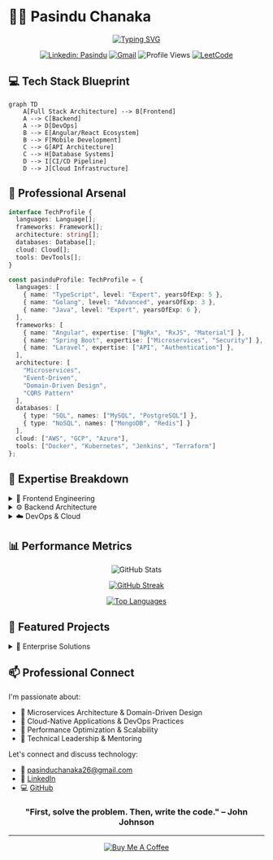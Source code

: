 # 👨‍💻 Pasindu Chanaka

<div align="center">
  
  [![Typing SVG](https://readme-typing-svg.herokuapp.com?font=JetBrains+Mono&weight=600&size=30&pause=1000&color=3178C6&width=600&lines=Senior+Software+Engineer;Full+Stack+Architecture+Expert;Cloud+%26+DevOps+Enthusiast;Performance+Optimization+Wizard)](https://git.io/typing-svg)
  
  [![Linkedin: Pasindu](https://img.shields.io/badge/-Pasindu-blue?style=flat-square&logo=Linkedin&logoColor=white&link=https://www.linkedin.com/in/pasindu-chanaka/)](https://www.linkedin.com/in/pasindu-chanaka/)
  [![Gmail](https://img.shields.io/badge/-Gmail-c14438?style=flat-square&logo=Gmail&logoColor=white&link=mailto:pasinduchanaka26@gmail.com)](mailto:pasinduchanaka26@gmail.com)
  ![Profile Views](https://komarev.com/ghpvc/?username=pasinduchanaka&color=brightgreen)
  [![LeetCode](https://img.shields.io/badge/LeetCode-FFA116?style=flat-square&logo=LeetCode&logoColor=black)](https://leetcode.com/pasinduchanaka)

</div>

## 💻 Tech Stack Blueprint

```mermaid
graph TD
    A[Full Stack Architecture] --> B[Frontend]
    A --> C[Backend]
    A --> D[DevOps]
    B --> E[Angular/React Ecosystem]
    B --> F[Mobile Development]
    C --> G[API Architecture]
    C --> H[Database Systems]
    D --> I[CI/CD Pipeline]
    D --> J[Cloud Infrastructure]
```

## 🎯 Professional Arsenal

```typescript
interface TechProfile {
  languages: Language[];
  frameworks: Framework[];
  architecture: string[];
  databases: Database[];
  cloud: Cloud[];
  tools: DevTools[];
}

const pasinduProfile: TechProfile = {
  languages: [
    { name: "TypeScript", level: "Expert", yearsOfExp: 5 },
    { name: "Golang", level: "Advanced", yearsOfExp: 3 },
    { name: "Java", level: "Expert", yearsOfExp: 6 },
  ],
  frameworks: [
    { name: "Angular", expertise: ["NgRx", "RxJS", "Material"] },
    { name: "Spring Boot", expertise: ["Microservices", "Security"] },
    { name: "Laravel", expertise: ["API", "Authentication"] },
  ],
  architecture: [
    "Microservices",
    "Event-Driven",
    "Domain-Driven Design",
    "CQRS Pattern"
  ],
  databases: [
    { type: "SQL", names: ["MySQL", "PostgreSQL"] },
    { type: "NoSQL", names: ["MongoDB", "Redis"] }
  ],
  cloud: ["AWS", "GCP", "Azure"],
  tools: ["Docker", "Kubernetes", "Jenkins", "Terraform"]
};
```

## 🚀 Expertise Breakdown

<details>
<summary>🎨 Frontend Engineering</summary>
<br>

### Core Technologies
![Angular](https://img.shields.io/badge/Angular-DD0031?style=for-the-badge&logo=angular&logoColor=white)
![React](https://img.shields.io/badge/React-61DAFB?style=for-the-badge&logo=react&logoColor=black)
![TypeScript](https://img.shields.io/badge/TypeScript-3178C6?style=for-the-badge&logo=typescript&logoColor=white)

### State Management & Reactive Programming
![NgRx](https://img.shields.io/badge/NgRx-BA2BD2?style=for-the-badge&logo=reactiveX&logoColor=white)
![RxJS](https://img.shields.io/badge/RxJS-B7178C?style=for-the-badge&logo=reactivex&logoColor=white)
![Redux](https://img.shields.io/badge/Redux-764ABC?style=for-the-badge&logo=redux&logoColor=white)

### Mobile Development
![Flutter](https://img.shields.io/badge/Flutter-02569B?style=for-the-badge&logo=flutter&logoColor=white)
![Dart](https://img.shields.io/badge/Dart-0175C2?style=for-the-badge&logo=dart&logoColor=white)

</details>

<details>
<summary>⚙️ Backend Architecture</summary>
<br>

### Core Frameworks
![Spring Boot](https://img.shields.io/badge/Spring_Boot-6DB33F?style=for-the-badge&logo=spring-boot&logoColor=white)
![Laravel](https://img.shields.io/badge/Laravel-FF2D20?style=for-the-badge&logo=laravel&logoColor=white)
![Go](https://img.shields.io/badge/Go-00ADD8?style=for-the-badge&logo=go&logoColor=white)

### Database Systems
![MySQL](https://img.shields.io/badge/MySQL-4479A1?style=for-the-badge&logo=mysql&logoColor=white)
![PostgreSQL](https://img.shields.io/badge/PostgreSQL-316192?style=for-the-badge&logo=postgresql&logoColor=white)
![MongoDB](https://img.shields.io/badge/MongoDB-47A248?style=for-the-badge&logo=mongodb&logoColor=white)
![Redis](https://img.shields.io/badge/Redis-DC382D?style=for-the-badge&logo=redis&logoColor=white)

### API Design
![REST](https://img.shields.io/badge/REST-02569B?style=for-the-badge&logo=swagger&logoColor=white)
![GraphQL](https://img.shields.io/badge/GraphQL-E10098?style=for-the-badge&logo=graphql&logoColor=white)
![gRPC](https://img.shields.io/badge/gRPC-244c5a?style=for-the-badge&logo=grpc&logoColor=white)

</details>

<details>
<summary>☁️ DevOps & Cloud</summary>
<br>

### Container Orchestration
![Docker](https://img.shields.io/badge/Docker-2496ED?style=for-the-badge&logo=docker&logoColor=white)
![Kubernetes](https://img.shields.io/badge/Kubernetes-326CE5?style=for-the-badge&logo=kubernetes&logoColor=white)

### Cloud Platforms
![AWS](https://img.shields.io/badge/AWS-232F3E?style=for-the-badge&logo=amazon-aws&logoColor=white)
![GCP](https://img.shields.io/badge/Google_Cloud-4285F4?style=for-the-badge&logo=google-cloud&logoColor=white)
![Azure](https://img.shields.io/badge/Azure-0089D6?style=for-the-badge&logo=microsoft-azure&logoColor=white)

### CI/CD & IaC
![Jenkins](https://img.shields.io/badge/Jenkins-D24939?style=for-the-badge&logo=jenkins&logoColor=white)
![GitHub Actions](https://img.shields.io/badge/GitHub_Actions-2088FF?style=for-the-badge&logo=github-actions&logoColor=white)
![Terraform](https://img.shields.io/badge/Terraform-7B42BC?style=for-the-badge&logo=terraform&logoColor=white)

</details>

## 📊 Performance Metrics

<div align="center">

![GitHub Stats](https://github-readme-stats.vercel.app/api?username=pasinduchanaka&show_icons=true&theme=github_dark&hide_border=true&count_private=true)

[![GitHub Streak](https://github-readme-streak-stats.herokuapp.com/?user=pasinduchanaka&theme=github-dark-blue&hide_border=true)](https://git.io/streak-stats)

[![Top Languages](https://github-readme-stats.vercel.app/api/top-langs/?username=pasinduchanaka&layout=compact&theme=github_dark&hide_border=true&langs_count=8)](https://github.com/pasinduchanaka)

</div>

## 🌟 Featured Projects

<details>
<summary>🚀 Enterprise Solutions</summary>

1. **Microservices Architecture Implementation**
   - Built scalable microservices using Spring Boot & Kubernetes
   - Implemented event-driven architecture with Apache Kafka
   - Achieved 99.99% uptime with zero-downtime deployments

2. **Cloud-Native E-commerce Platform**
   - Developed using Angular & Spring Boot microservices
   - Implemented CQRS pattern for scalability
   - Containerized with Docker & orchestrated using Kubernetes
</details>

## 📫 Professional Connect

I'm passionate about:
- 🎯 Microservices Architecture & Domain-Driven Design
- 🌱 Cloud-Native Applications & DevOps Practices
- 🔧 Performance Optimization & Scalability
- 🤝 Technical Leadership & Mentoring

Let's connect and discuss technology:
- 📧 [pasinduchanaka26@gmail.com](mailto:pasinduchanaka26@gmail.com)
- 💼 [LinkedIn](https://www.linkedin.com/in/pasindu-chanaka/)
- 💻 [GitHub](https://github.com/pasinduchanaka)

<div align="center">

### "First, solve the problem. Then, write the code." – John Johnson

---
[![Buy Me A Coffee](https://img.shields.io/badge/Buy%20Me%20A%20Coffee-FFDD00?style=for-the-badge&logo=buy-me-a-coffee&logoColor=black)](https://www.buymeacoffee.com/pasinduchanaka)

</div>
